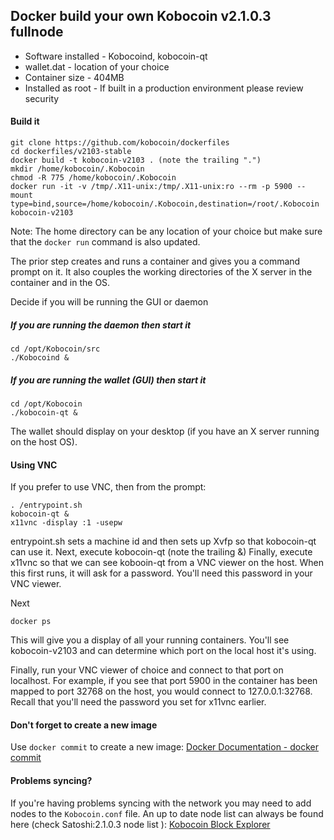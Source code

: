 ## Docker build your own Kobocoin v2.1.0.3 fullnode 

+ Software installed - Kobocoind, kobocoin-qt
+ wallet.dat - location of your choice
+ Container size - 404MB
+ Installed as root - If built in a production environment please review security
#### Build it
```
git clone https://github.com/kobocoin/dockerfiles
cd dockerfiles/v2103-stable
docker build -t kobocoin-v2103 . (note the trailing ".")
mkdir /home/kobocoin/.Kobocoin
chmod -R 775 /home/kobocoin/.Kobocoin
docker run -it -v /tmp/.X11-unix:/tmp/.X11-unix:ro --rm -p 5900 --mount type=bind,source=/home/kobocoin/.Kobocoin,destination=/root/.Kobocoin kobocoin-v2103
```
Note: The home directory can be any location of your choice but make sure that the `docker run` command is also updated.

The prior step creates and runs a container and gives you a command prompt on it. It also couples the working directories of the X server in the container and in the OS.

Decide if you will be running the GUI or daemon
##### If you are running the daemon then start it
```
cd /opt/Kobocoin/src
./Kobocoind &
```
##### If you are running the wallet (GUI) then start it
```
cd /opt/Kobocoin
./kobocoin-qt &
```
The wallet should display on your desktop (if you have an X server running on the host OS).

#### Using VNC
If you prefer to use VNC, then from the prompt:
```
. /entrypoint.sh
kobocoin-qt &
x11vnc -display :1 -usepw
```
entrypoint.sh sets a machine id and then sets up Xvfp so that kobocoin-qt can use it. Next, execute kobocoin-qt (note the trailing &) Finally, execute x11vnc so that we can see kobooin-qt from a VNC viewer on the host. When this first runs, it will ask for a password. You'll need this password in your VNC viewer.

Next
```
docker ps
```
This will give you a display of all your running containers. You'll see kobocoin-v2103 and can determine which port on the local host it's using.

Finally, run your VNC viewer of choice and connect to that port on localhost. For example, if you see that port 5900 in the container has been mapped to port 32768 on the host, you would connect to 127.0.0.1:32768. Recall that you'll need the password you set for x11vnc earlier.

#### Don't forget to create a new image
Use `docker commit` to create a new image: [Docker Documentation - docker commit](https://docs.docker.com/engine/reference/commandline/commit/)

#### Problems syncing?
If you're having problems syncing with the network you may need to add nodes to the `Kobocoin.conf` file. An up to date node list can always be found here (check Satoshi:2.1.0.3 node list ): [Kobocoin Block Explorer](https://chainz.cryptoid.info/kobo/#!network)

